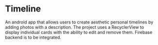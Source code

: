 # Timeline
An android app that allows users to create aesthetic personal timelines by adding photos with a description. The project uses a RecyclerView to display individual cards with the ability to edit and remove them. Firebase backend is to be integrated.
